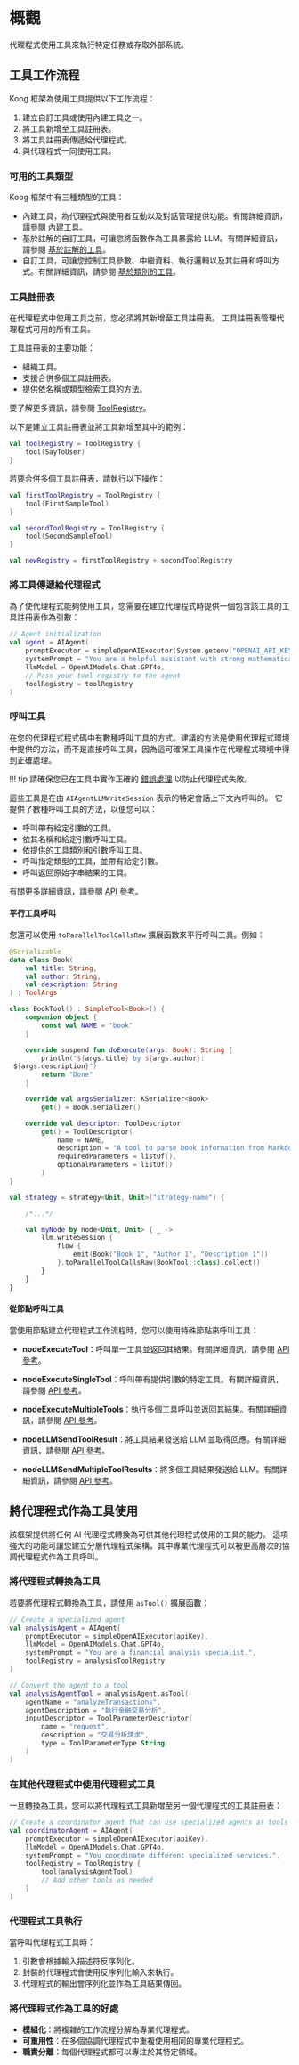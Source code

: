 # 概觀

代理程式使用工具來執行特定任務或存取外部系統。

## 工具工作流程

Koog 框架為使用工具提供以下工作流程：

1. 建立自訂工具或使用內建工具之一。
2. 將工具新增至工具註冊表。
3. 將工具註冊表傳遞給代理程式。
4. 與代理程式一同使用工具。

### 可用的工具類型

Koog 框架中有三種類型的工具：

- 內建工具，為代理程式與使用者互動以及對話管理提供功能。有關詳細資訊，請參閱 [內建工具](built-in-tools.md)。
- 基於註解的自訂工具，可讓您將函數作為工具暴露給 LLM。有關詳細資訊，請參閱 [基於註解的工具](annotation-based-tools.md)。
- 自訂工具，可讓您控制工具參數、中繼資料、執行邏輯以及其註冊和呼叫方式。有關詳細資訊，請參閱 [基於類別的工具](class-based-tools.md)。

### 工具註冊表

在代理程式中使用工具之前，您必須將其新增至工具註冊表。
工具註冊表管理代理程式可用的所有工具。

工具註冊表的主要功能：

- 組織工具。
- 支援合併多個工具註冊表。
- 提供依名稱或類型檢索工具的方法。

要了解更多資訊，請參閱 [ToolRegistry](https://api.koog.ai/agents/agents-tools/ai.koog.agents.core.tools/-tool-registry/index.html)。

以下是建立工具註冊表並將工具新增至其中的範例：

<!--- INCLUDE
import ai.koog.agents.core.tools.ToolRegistry
import ai.koog.agents.ext.tool.SayToUser
-->
```kotlin
val toolRegistry = ToolRegistry {
    tool(SayToUser)
}
```
<!--- KNIT example-tools-overview-01.kt -->

若要合併多個工具註冊表，請執行以下操作：

<!--- INCLUDE
import ai.koog.agents.core.tools.ToolRegistry
import ai.koog.agents.ext.tool.AskUser
import ai.koog.agents.ext.tool.SayToUser

typealias FirstSampleTool = AskUser
typealias SecondSampleTool = SayToUser
-->
```kotlin
val firstToolRegistry = ToolRegistry {
    tool(FirstSampleTool)
}

val secondToolRegistry = ToolRegistry {
    tool(SecondSampleTool)
}

val newRegistry = firstToolRegistry + secondToolRegistry
```
<!--- KNIT example-tools-overview-02.kt -->

### 將工具傳遞給代理程式

為了使代理程式能夠使用工具，您需要在建立代理程式時提供一個包含該工具的工具註冊表作為引數：

<!--- INCLUDE
import ai.koog.agents.core.agent.AIAgent
import ai.koog.agents.example.exampleToolsOverview01.toolRegistry
import ai.koog.prompt.executor.clients.openai.OpenAIModels
import ai.koog.prompt.executor.llms.all.simpleOpenAIExecutor
-->
```kotlin
// Agent initialization
val agent = AIAgent(
    promptExecutor = simpleOpenAIExecutor(System.getenv("OPENAI_API_KEY")),
    systemPrompt = "You are a helpful assistant with strong mathematical skills.",
    llmModel = OpenAIModels.Chat.GPT4o,
    // Pass your tool registry to the agent
    toolRegistry = toolRegistry
)
```
<!--- KNIT example-tools-overview-03.kt -->

### 呼叫工具

在您的代理程式程式碼中有數種呼叫工具的方式。建議的方法是使用代理程式環境中提供的方法，而不是直接呼叫工具，因為這可確保工具操作在代理程式環境中得到正確處理。

!!! tip
    請確保您已在工具中實作正確的 [錯誤處理](agent-events.md) 以防止代理程式失敗。

這些工具是在由 `AIAgentLLMWriteSession` 表示的特定會話上下文內呼叫的。
它提供了數種呼叫工具的方法，以便您可以：

- 呼叫帶有給定引數的工具。
- 依其名稱和給定引數呼叫工具。
- 依提供的工具類別和引數呼叫工具。
- 呼叫指定類型的工具，並帶有給定引數。
- 呼叫返回原始字串結果的工具。

有關更多詳細資訊，請參閱 [API 參考](https://api.koog.ai/agents/agents-core/ai.koog.agents.core.agent.session/-a-i-agent-l-l-m-write-session/index.html)。

#### 平行工具呼叫

您還可以使用 `toParallelToolCallsRaw` 擴展函數來平行呼叫工具。例如：

<!--- INCLUDE
import ai.koog.agents.core.dsl.builder.strategy
import ai.koog.agents.core.tools.SimpleTool
import ai.koog.agents.core.tools.ToolArgs
import ai.koog.agents.core.tools.ToolDescriptor
import kotlinx.coroutines.flow.collect
import kotlinx.coroutines.flow.flow
import kotlinx.serialization.KSerializer
import kotlinx.serialization.Serializable
-->
```kotlin
@Serializable
data class Book(
    val title: String,
    val author: String,
    val description: String
) : ToolArgs

class BookTool() : SimpleTool<Book>() {
    companion object {
        const val NAME = "book"
    }

    override suspend fun doExecute(args: Book): String {
        println("${args.title} by ${args.author}:
 ${args.description}")
        return "Done"
    }

    override val argsSerializer: KSerializer<Book>
        get() = Book.serializer()

    override val descriptor: ToolDescriptor
        get() = ToolDescriptor(
            name = NAME,
            description = "A tool to parse book information from Markdown",
            requiredParameters = listOf(),
            optionalParameters = listOf()
        )
}

val strategy = strategy<Unit, Unit>("strategy-name") {

    /*...*/

    val myNode by node<Unit, Unit> { _ ->
        llm.writeSession {
            flow {
                emit(Book("Book 1", "Author 1", "Description 1"))
            }.toParallelToolCallsRaw(BookTool::class).collect()
        }
    }
}

```
<!--- KNIT example-tools-overview-04.kt -->

#### 從節點呼叫工具

當使用節點建立代理程式工作流程時，您可以使用特殊節點來呼叫工具：

*   **nodeExecuteTool**：呼叫單一工具並返回其結果。有關詳細資訊，請參閱 [API 參考](https://api.koog.ai/agents/agents-core/ai.koog.agents.core.dsl.extension/node-execute-tool.html)。

*   **nodeExecuteSingleTool**：呼叫帶有提供引數的特定工具。有關詳細資訊，請參閱 [API 參考](https://api.koog.ai/agents/agents-core/ai.koog.agents.core.dsl.extension/node-execute-single-tool.html)。

*   **nodeExecuteMultipleTools**：執行多個工具呼叫並返回其結果。有關詳細資訊，請參閱 [API 參考](https://api.koog.ai/agents/agents-core/ai.koog.agents.core.dsl.extension/node-execute-multiple-tools.html)。

*   **nodeLLMSendToolResult**：將工具結果發送給 LLM 並取得回應。有關詳細資訊，請參閱 [API 參考](https://api.koog.ai/agents/agents-core/ai.koog.agents.core.dsl.extension/node-l-l-m-send-tool-result.html)。

*   **nodeLLMSendMultipleToolResults**：將多個工具結果發送給 LLM。有關詳細資訊，請參閱 [API 參考](https://api.koog.ai/agents/agents-core/ai.koog.agents.core.dsl.extension/node-l-l-m-send-multiple-tool-results.html)。

## 將代理程式作為工具使用

該框架提供將任何 AI 代理程式轉換為可供其他代理程式使用的工具的能力。
這項強大的功能可讓您建立分層代理程式架構，其中專業代理程式可以被更高層次的協調代理程式作為工具呼叫。

### 將代理程式轉換為工具

若要將代理程式轉換為工具，請使用 `asTool()` 擴展函數：

<!--- INCLUDE
import ai.koog.agents.core.agent.AIAgent
import ai.koog.agents.core.agent.asTool
import ai.koog.agents.core.tools.ToolParameterDescriptor
import ai.koog.agents.core.tools.ToolParameterType
import ai.koog.agents.core.tools.ToolRegistry
import ai.koog.prompt.executor.clients.openai.OpenAIModels
import ai.koog.prompt.executor.llms.all.simpleOpenAIExecutor

const val apiKey = ""
val analysisToolRegistry = ToolRegistry {}

-->
```kotlin
// Create a specialized agent
val analysisAgent = AIAgent(
    promptExecutor = simpleOpenAIExecutor(apiKey),
    llmModel = OpenAIModels.Chat.GPT4o,
    systemPrompt = "You are a financial analysis specialist.",
    toolRegistry = analysisToolRegistry
)

// Convert the agent to a tool
val analysisAgentTool = analysisAgent.asTool(
    agentName = "analyzeTransactions",
    agentDescription = "執行金融交易分析",
    inputDescriptor = ToolParameterDescriptor(
        name = "request",
        description = "交易分析請求",
        type = ToolParameterType.String
    )
)
```
<!--- KNIT example-tools-overview-05.kt -->

### 在其他代理程式中使用代理程式工具

一旦轉換為工具，您可以將代理程式工具新增至另一個代理程式的工具註冊表：

<!--- INCLUDE
import ai.koog.agents.core.agent.AIAgent
import ai.koog.agents.core.tools.ToolRegistry
import ai.koog.agents.example.exampleToolsOverview05.analysisAgentTool
import ai.koog.prompt.executor.clients.openai.OpenAIModels
import ai.koog.prompt.executor.llms.all.simpleOpenAIExecutor

const val apiKey = ""

-->
```kotlin
// Create a coordinator agent that can use specialized agents as tools
val coordinatorAgent = AIAgent(
    promptExecutor = simpleOpenAIExecutor(apiKey),
    llmModel = OpenAIModels.Chat.GPT4o,
    systemPrompt = "You coordinate different specialized services.",
    toolRegistry = ToolRegistry {
        tool(analysisAgentTool)
        // Add other tools as needed
    }
)
```
<!--- KNIT example-tools-overview-06.kt -->

### 代理程式工具執行

當呼叫代理程式工具時：

1. 引數會根據輸入描述符反序列化。
2. 封裝的代理程式會使用反序列化輸入來執行。
3. 代理程式的輸出會序列化並作為工具結果傳回。

### 將代理程式作為工具的好處

-   **模組化**：將複雜的工作流程分解為專業代理程式。
-   **可重用性**：在多個協調代理程式中重複使用相同的專業代理程式。
-   **職責分離**：每個代理程式都可以專注於其特定領域。